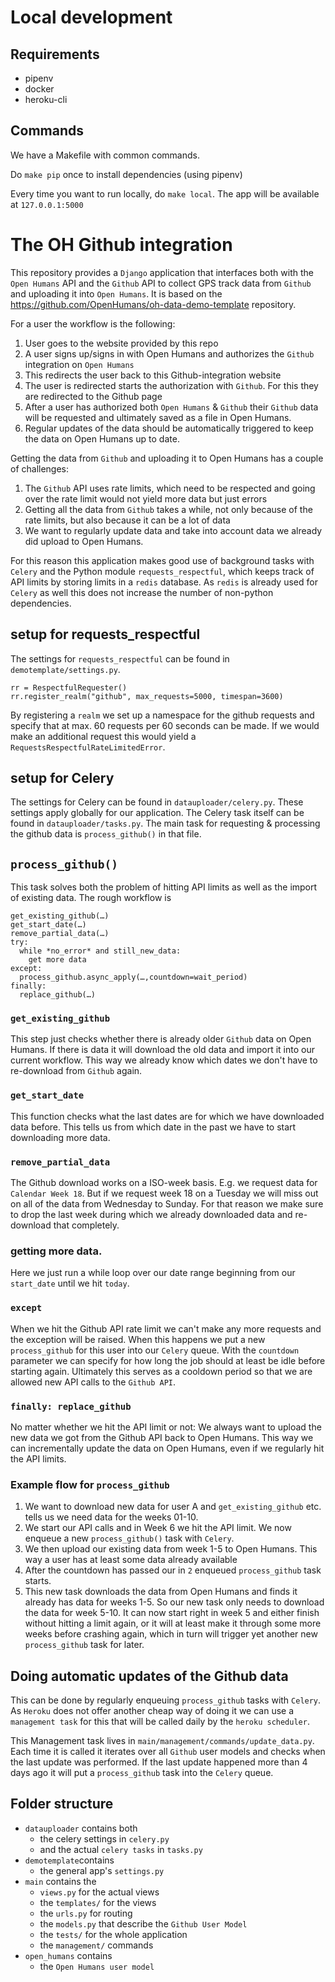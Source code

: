 # Local development

## Requirements
- pipenv
- docker
- heroku-cli

## Commands

We have a Makefile with common commands.

Do `make pip` once to install dependencies (using pipenv)

Every time you want to run locally, do `make local`. The app will be available at `127.0.0.1:5000`


# The OH Github integration

<!-- [![Build Status](https://travis-ci.org/OpenHumans/oh-moves-source.svg?branch=master)](https://travis-ci.org/OpenHumans/oh-moves-source) -->

This repository provides a `Django` application that interfaces both with the `Open Humans` API and the `Github` API to collect GPS track data from `Github` and uploading it into `Open Humans`. It is based on the https://github.com/OpenHumans/oh-data-demo-template repository.

For a user the workflow is the following:

1. User goes to the website provided by this repo
2. A user signs up/signs in with Open Humans and authorizes the `Github` integration on `Open Humans`
3. This redirects the user back to this Github-integration website
4. The user is redirected starts the authorization with `Github`. For this they are redirected to the Github page
5. After a user has authorized both `Open Humans` & `Github` their `Github` data will be requested and ultimately saved as a file in Open Humans.
6. Regular updates of the data should be automatically triggered to keep the data on Open Humans up to date.

Getting the data from `Github` and uploading it to Open Humans has a couple of challenges:
1. The `Github` API uses rate limits, which need to be respected and going over the rate limit would not yield more data but just errors
2. Getting all the data from `Github` takes a while, not only because of the rate limits, but also because it can be a lot of data
3. We want to regularly update data and take into account data we already did upload to Open Humans.

For this reason this application makes good use of background tasks with `Celery` and the Python module `requests_respectful`, which keeps track of API limits by storing limits in a `redis` database. As `redis` is already used for `Celery` as well this does not increase the number of non-python dependencies.

## setup for requests_respectful
The settings for `requests_respectful` can be found in `demotemplate/settings.py`.

```
rr = RespectfulRequester()
rr.register_realm("github", max_requests=5000, timespan=3600)
```
By registering a `realm` we set up a namespace for the github requests and specify that at max. 60 requests per 60 seconds can be made. If we would make an additional request this would yield a `RequestsRespectfulRateLimitedError`.

## setup for Celery
The settings for Celery can be found in `datauploader/celery.py`. These settings apply globally for our application. The Celery task itself can be found in `datauploader/tasks.py`. The main task for requesting & processing the github data is `process_github()` in that file.

## `process_github()`
This task solves both the problem of hitting API limits as well as the import of existing data.
The rough workflow is

```
get_existing_github(…)
get_start_date(…)
remove_partial_data(…)
try:
  while *no_error* and still_new_data:
    get more data
except:
  process_github.async_apply(…,countdown=wait_period)
finally:
  replace_github(…)
```

### `get_existing_github`
This step just checks whether there is already older `Github` data on Open Humans. If there is data
it will download the old data and import it into our current workflow. This way we already know which dates we don't have to re-download from `Github` again.

### `get_start_date`
This function checks what the last dates are for which we have downloaded data before. This tells us from which date in the past we have to start downloading more data.

### `remove_partial_data`
The Github download works on a ISO-week basis. E.g. we request data for `Calendar Week 18`. But if we request week 18 on a Tuesday we will miss out on all of the data from Wednesday to Sunday. For that reason we make sure to drop the last week during which we already downloaded data and re-download that completely.

### getting more data.
Here we just run a while loop over our date range beginning from our `start_date` until we hit `today`.

### `except`
When we hit the Github API rate limit we can't make any more requests and the exception will be raised. When this happens we put a new `process_github` for this user into our `Celery` queue. With the `countdown` parameter we can specify for how long the job should at least be idle before starting again. Ultimately this serves as a cooldown period so that we are allowed new API calls to the `Github API`.

### `finally: replace_github`
No matter whether we hit the API limit or not: We always want to upload the new data we got from the Github API back to Open Humans. This way we can incrementally update the data on Open Humans, even if we regularly hit the API limits.

### Example flow for `process_github`
1. We want to download new data for user A and `get_existing_github` etc. tells us we need data for the weeks 01-10.
2. We start our API calls and in Week 6 we hit the API limit. We now enqueue a new `process_github()` task with `Celery`.
3. We then upload our existing data from week 1-5 to Open Humans. This way a user has at least some data already available
4. After the countdown has passed our in `2` enqueued `process_github` task starts.
5. This new task downloads the data from Open Humans and finds it already has data for weeks 1-5. So our new task only needs to download the data for week 5-10. It can now start right in week 5 and either finish without hitting a limit again, or it will at least make it through some more weeks before crashing again, which in turn will trigger yet another new `process_github` task for later.

## Doing automatic updates of the Github data
This can be done by regularly enqueuing `process_github` tasks with `Celery`. As `Heroku` does not offer another cheap way of doing it we can use a `management task` for this that will be called daily by the `heroku scheduler`.

This Management task lives in `main/management/commands/update_data.py`. Each time it is called it iterates over all `Github` user models and checks when the last update was performed. If the last update happened more than 4 days ago it will put a `process_github` task into the `Celery` queue.

## Folder structure

- `datauploader` contains both
  - the celery settings in `celery.py`
  - and the actual `celery tasks` in `tasks.py`
- `demotemplate`contains
  - the general app's `settings.py`
- `main` contains the
  - `views.py` for the actual views
  - the `templates/` for the views
  - the `urls.py` for routing
  - the `models.py` that describe the `Github User Model`
  - the `tests/` for the whole application
  - the `management/` commands
- `open_humans` contains
  - the `Open Humans user model`
